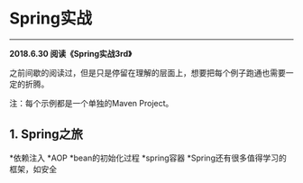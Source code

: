 # Spring实战
---

**2018.6.30 阅读《Spring实战3rd》**

之前间歇的阅读过，但是只是停留在理解的层面上，想要把每个例子跑通也需要一定的折腾。

注：每个示例都是一个单独的Maven Project。
## 1. Spring之旅
*依赖注入
*AOP
*bean的初始化过程
*spring容器
*Spring还有很多值得学习的框架，如安全

